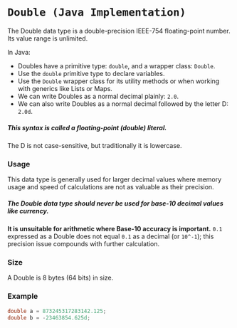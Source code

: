 # `Double (Java Implementation)`
The Double data type is a double-precision IEEE-754 floating-point number.
Its value range is unlimited.

In Java:
* Doubles have a primitive type: `double`, and a wrapper class: `Double`.
* Use the `double` primitive type to declare variables.
* Use the `Double` wrapper class for its utility methods or when working with generics like Lists or Maps.
* We can write Doubles as a normal decimal plainly: `2.0`.
* We can also write Doubles as a normal decimal followed by the letter D: `2.0d`.
##### This syntax is called a floating-point (double) literal.
The D is not case-sensitive, but traditionally it is lowercase.

### Usage
This data type is generally used for larger decimal values where memory usage and speed
of calculations are not as valuable as their precision.

##### The Double data type should never be used for base-10 decimal values like currency.
**It is unsuitable for arithmetic where Base-10 accuracy is important.**
`0.1` expressed as a Double does not equal `0.1` as a decimal (or `10^-1`);
this precision issue compounds with further calculation.

### Size
A Double is 8 bytes (64 bits) in size.

### Example
```java
double a = 873245317283142.125;
double b = -23463854.625d;
```
